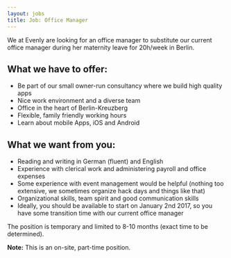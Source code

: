 ```yaml
---
layout: jobs
title: Job: Office Manager 
---
```

    
We at Evenly are looking for an office manager to substitute our current office manager during her maternity leave for 20h/week in Berlin.

## What we have to offer:

- Be part of our small owner-run consultancy where we build high quality apps
- Nice work environment and a diverse team
- Office in the heart of Berlin-Kreuzberg
- Flexible, family friendly working hours
- Learn about mobile Apps, iOS and Android

## What we want from you:

- Reading and writing in German (fluent) and English
- Experience with clerical work and administering payroll and office expenses
- Some experience with event management would be helpful (nothing too extensive, we sometimes organize hack days and things like that)
- Organizational skills, team spirit and good communication skills
- Ideally, you should be available to start on January 2nd 2017, so you have some transition time with our current office manager

The position is temporary and limited to 8-10 months (exact time to be determined).

**Note:** This is an on-site, part-time position. 
